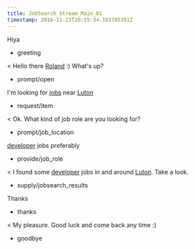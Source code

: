 ```yaml
---
title: JobSearch_Stream_Main_01
timestamp: 2016-11-23T20:55:34.103785391Z
---
```

Hiya
* greeting

< Hello there [Roland](first_name) :) What's up?
* prompt/open

I'm looking for [jobs](item_type) near [Luton](location)
* request/item

< Ok. What kind of job role are you looking for?
* prompt/job_location

[developer](jobrole) jobs preferably
* provide/job_role

< I found some [developer](jobrole) jobs in and around [Luton](location). Take a look.
* supply/jobsearch_results

Thanks
* thanks

< My pleasure. Good luck and come back any time :)
* goodbye
